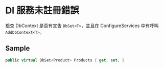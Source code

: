# DI 服務未註冊錯誤

檢查 DbContext 是否有宣告 `DbSet<T>`，並且在 ConfigureServices 中有呼叫 `AddDbContext<T>`。

## Sample

```C#
public virtual DbSet<Product> Products { get; set; }
```
